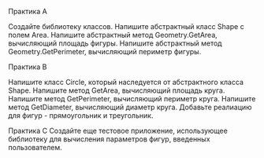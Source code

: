 Практика A

Создайте библиотеку классов. Напишите абстрактный класс Shape с полем Area. Напишите абстрактный метод Geometry.GetArea, вычисляющий площадь фигуры. Напишите абстрактный метод Geometry.GetPerimeter, вычисляющий периметр фигуры.

Практика B

Напишите класс Circle, который наследуется от абстрактного класса Shape. Напишите метод GetArea, вычисляющий площадь круга. Напишите метод GetPerimeter, вычисляющий периметр круга. Напишите метод GetDiameter, вычисляющий диаметр круга.
Добавьте реалиацию для фигур - прямоугольник и треугольник.

Практика С
Создайте еще тестовое приложение, использующее библиотеку для вычисления параметров фигур, введенных пользователем.